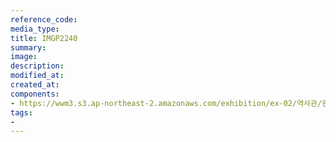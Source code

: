 ```yaml
---
reference_code:
media_type:
title: IMGP2240
summary:
image:
description:
modified_at:
created_at:
components:
- https://wwm3.s3.ap-northeast-2.amazonaws.com/exhibition/ex-02/역사관/완_군위안소+종업부+등+모집에+관한+건+및+도항허가/IMGP2240.JPG
tags:
-
---
```

